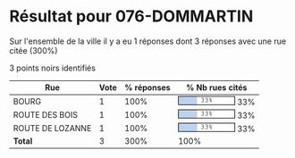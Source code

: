 # Résultat pour 076-DOMMARTIN

Sur l'ensemble de la ville il y a eu 1 réponses dont 3 réponses avec une rue citée (300%)

3 points noirs identifiés

| Rue | Vote | % réponses | % Nb rues cités|
|-----|------|------------|----------------|
| BOURG | 1 | 100% | <img src="../../img/bar_33.gif" />&nbsp;33%|
| ROUTE DES BOIS | 1 | 100% | <img src="../../img/bar_33.gif" />&nbsp;33%|
| ROUTE DE LOZANNE | 1 | 100% | <img src="../../img/bar_33.gif" />&nbsp;33%|
| **Total** | 3 | 300% | 100%|
